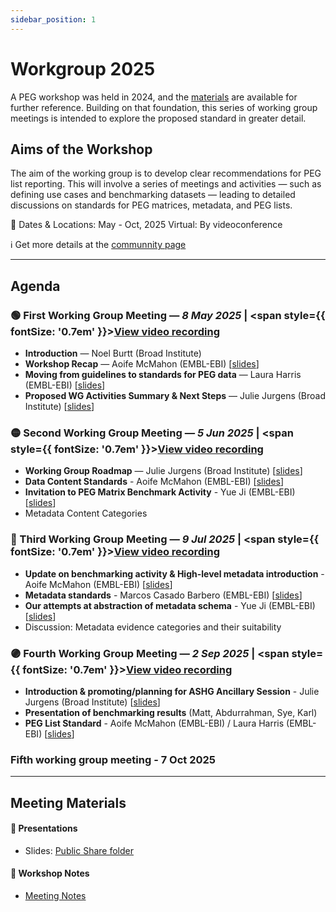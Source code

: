 ```yaml
---
sidebar_position: 1
---
```

# Workgroup 2025

A PEG workshop was held in 2024, and the [materials](./workshops-2024.md) are available for further reference. Building on that foundation, this series of working group meetings is intended to explore the proposed standard in greater detail.

## Aims of the Workshop

The aim of the working group is to develop clear recommendations for PEG list reporting. This will involve a series of meetings and activities — such as defining use cases and benchmarking datasets — leading to detailed discussions on standards for PEG matrices, metadata, and PEG lists.

📍 Dates & Locations: May - Oct, 2025
Virtual: By videoconference

ℹ️ Get more details at the [communnity page](https://kp4cd.org/2024_PEG_workshop)

---

## Agenda
### 🟢 First Working Group Meeting — *8 May 2025* | <span style={{ fontSize: '0.7em' }}>[View video recording](https://youtu.be/AthY5W9Ov6I)</span>

- **Introduction** — Noel Burtt (Broad Institute)
- **Workshop Recap** — Aoife McMahon (EMBL-EBI)  [[slides](https://docs.google.com/presentation/d/1QIhqSUIIQ5zgkDSv-UNhu1rnzuB8V4w28LrreL-qMR8/edit?usp=drive_link)]
- **Moving from guidelines to standards for PEG data** — Laura Harris (EMBL-EBI)  [[slides](https://docs.google.com/presentation/d/1OIoIHXq77sioCqURDWTbxp683q5WxJon/edit?usp=drive_link&ouid=112735082452162867353&rtpof=true&sd=true)]
- **Proposed WG Activities Summary & Next Steps** — Julie Jurgens (Broad Institute)  [[slides](https://docs.google.com/presentation/d/1FGWGnsrClm5Df3LXVZV7bKletOW6fWi0/edit?usp=drive_link&ouid=112735082452162867353&rtpof=true&sd=true)]

### 🟡 Second Working Group Meeting — *5 Jun 2025* | <span style={{ fontSize: '0.7em' }}>[View video recording](https://youtu.be/qSnYjfqgZe0)</span>

- **Working Group Roadmap** — Julie Jurgens (Broad Institute) [[slides](https://docs.google.com/presentation/d/1ZvQTM1kZdvu1yXehEp6sIN9uCH90AFPC/edit?usp=drive_link&ouid=112735082452162867353&rtpof=true&sd=true)]
- **Data Content Standards** - Aoife McMahon (EMBL-EBI) [[slides](https://docs.google.com/presentation/d/1yYKiU2a4EoBkAQFeUumgzLs-HYKWqevYPCVcNsUxjkI/edit?usp=drive_link)]
- **Invitation to PEG Matrix Benchmark Activity** - Yue Ji (EMBL-EBI) [[slides](https://docs.google.com/presentation/d/1wP58Dyah4Baeb9RHhXHtiyGAxHAEZjz5GHRmVtB-bG0/edit?usp=drive_link)]
- Metadata Content Categories


### 🔵 Third Working Group Meeting — *9 Jul 2025* | <span style={{ fontSize: '0.7em' }}>[View video recording](https://youtu.be/A6qfAtlOEXg)</span>

- **Update on benchmarking activity & High-level metadata introduction** - Aoife McMahon (EMBL-EBI) [[slides](https://docs.google.com/presentation/d/1r_kNP-6klk-k6I8PgWPmRTh7NQSPTCZRKUFZLJ49kzM/edit?usp=drive_link)]
- **Metadata standards** - Marcos Casado Barbero (EMBL-EBI) [[slides](https://drive.google.com/file/d/1FSW3_nitMFURG5-RP_aFQEiXeJ1i_cxf/view?usp=drive_link)]
- **Our attempts at abstraction of metadata schema** - Yue Ji (EMBL-EBI) [[slides](https://docs.google.com/presentation/d/1fq1Mq6h7lMLAmI34xo9l-K-X59E72k99lrySdu7lHFM/edit?usp=drive_link)]
- Discussion: Metadata evidence categories and their suitability


### 🟣 Fourth Working Group Meeting — *2 Sep 2025* | <span style={{ fontSize: '0.7em' }}>[View video recording](https://youtu.be/-H7WMtBBkeM)</span>

- **Introduction & promoting/planning for ASHG Ancillary Session**  - Julie Jurgens (Broad Institute) [[slides](https://docs.google.com/presentation/d/11GMIzxjegrb0EkYmsS8NTvvZ2IKEPdN6mAlH7nSq9kY/edit?usp=drive_link)]
- **Presentation of benchmarking results** (Matt, Abdurrahman, Sye, Karl)
- **PEG List Standard** - Aoife McMahon (EMBL-EBI) / Laura Harris (EMBL-EBI) [[slides](https://docs.google.com/presentation/d/1-SsSGuyE6sYL2VvDsMVMkLtbziezBiM22-KNPwkBGF8/edit?usp=drive_link)]

### Fifth working group meeting - 7 Oct 2025

---
## Meeting Materials
#### 📑 Presentations
- Slides: [Public Share folder](https://drive.google.com/drive/folders/1YGoHalAxMGPkRsGY6StH8YjU5THBu5XE)

#### 📝 Workshop Notes
- [Meeting Notes](https://docs.google.com/document/d/1vfpVCcDDpBGgLEACQ9svwU5IfR7aC4p7oJd7qxcDzy8/edit?usp=drive_link)